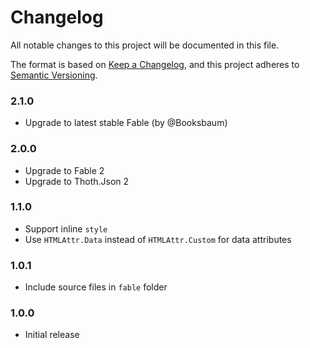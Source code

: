 # Changelog
All notable changes to this project will be documented in this file.

The format is based on [Keep a Changelog](https://keepachangelog.com/en/1.0.0/),
and this project adheres to [Semantic Versioning](https://semver.org/spec/v2.0.0.html).

### 2.1.0

- Upgrade to latest stable Fable (by @Booksbaum)

### 2.0.0

- Upgrade to Fable 2
- Upgrade to Thoth.Json 2

### 1.1.0

- Support inline `style`
- Use `HTMLAttr.Data` instead of `HTMLAttr.Custom` for data attributes

### 1.0.1

- Include source files in `fable` folder

### 1.0.0

- Initial release
